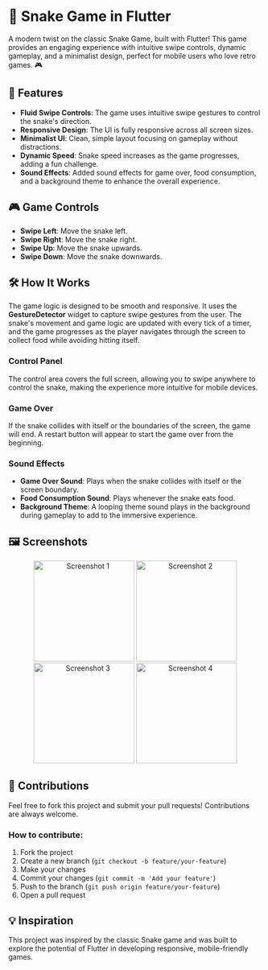 # 🐍 Snake Game in Flutter

A modern twist on the classic Snake Game, built with Flutter! This game provides an engaging experience with intuitive swipe controls, dynamic gameplay, and a minimalist design, perfect for mobile users who love retro games. 🎮

## 🎯 Features

- **Fluid Swipe Controls**: The game uses intuitive swipe gestures to control the snake's direction.
- **Responsive Design**: The UI is fully responsive across all screen sizes.
- **Minimalist UI**: Clean, simple layout focusing on gameplay without distractions.
- **Dynamic Speed**: Snake speed increases as the game progresses, adding a fun challenge.
- **Sound Effects**: Added sound effects for game over, food consumption, and a background theme to enhance the overall experience.

## 🎮 Game Controls

- **Swipe Left**: Move the snake left.
- **Swipe Right**: Move the snake right.
- **Swipe Up**: Move the snake upwards.
- **Swipe Down**: Move the snake downwards.

## 🛠️ How It Works

The game logic is designed to be smooth and responsive. It uses the **GestureDetector** widget to capture swipe gestures from the user. The snake's movement and game logic are updated with every tick of a timer, and the game progresses as the player navigates through the screen to collect food while avoiding hitting itself.

### Control Panel

The control area covers the full screen, allowing you to swipe anywhere to control the snake, making the experience more intuitive for mobile devices.

### Game Over

If the snake collides with itself or the boundaries of the screen, the game will end. A restart button will appear to start the game over from the beginning.

### Sound Effects

- **Game Over Sound**: Plays when the snake collides with itself or the screen boundary.
- **Food Consumption Sound**: Plays whenever the snake eats food.
- **Background Theme**: A looping theme sound plays in the background during gameplay to add to the immersive experience.

## 🖼️ Screenshots

<p align="center">
  <img src="https://github.com/user-attachments/assets/70db7dd1-708a-433d-b779-031014a90b8b" alt="Screenshot 1" width="200"/>
  <img src="https://github.com/user-attachments/assets/22fe0963-f45e-456e-b73e-185b8b1bfea1" alt="Screenshot 2" width="200"/>
  <img src="https://github.com/user-attachments/assets/948cc7b1-b882-4b9a-9bd0-b72879d3bda1" alt="Screenshot 3" width="200"/>
  <img src="https://github.com/user-attachments/assets/9c6bc4cd-9e76-4b8a-98ab-6e38cd13b1c8" alt="Screenshot 4" width="200"/>
</p>

## 🤝 Contributions

Feel free to fork this project and submit your pull requests! Contributions are always welcome.

### How to contribute:

1. Fork the project
2. Create a new branch (`git checkout -b feature/your-feature`)
3. Make your changes
4. Commit your changes (`git commit -m 'Add your feature'`)
5. Push to the branch (`git push origin feature/your-feature`)
6. Open a pull request

## 💡 Inspiration

This project was inspired by the classic Snake game and was built to explore the potential of Flutter in developing responsive, mobile-friendly games.
